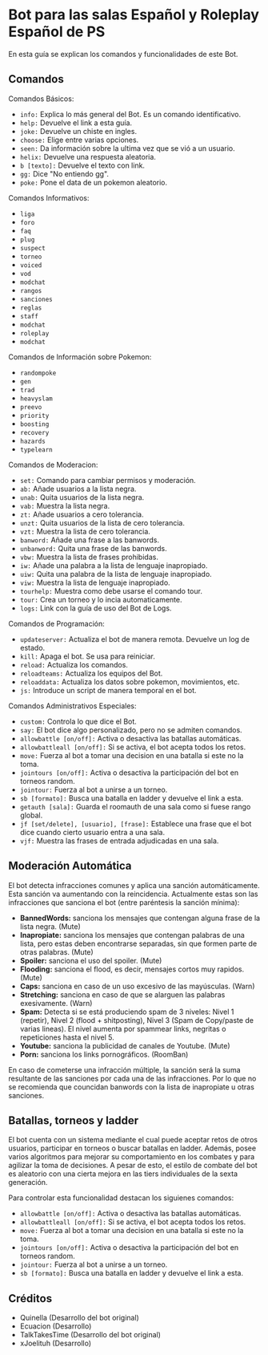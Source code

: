 ﻿Bot para las salas Español y Roleplay Español de PS
====================

En esta guía se explican los comandos y funcionalidades de este Bot.


Comandos
------------

Comandos Básicos: 

 - `info:` Explica lo más general del Bot. Es un comando identificativo.
 - `help:` Devuelve el link a esta guía.
 - `joke:` Devuelve un chiste en ingles.
 - `choose:` Elige entre varias opciones.
 - `seen:` Da información sobre la ultima vez que se vió a un usuario.
 - `helix:` Devuelve una respuesta aleatoria.
 - `b [texto]:` Devuelve el texto con link.
 - `gg:` Dice "No entiendo gg".
 - `poke:` Pone el data de un pokemon aleatorio.

Comandos Informativos: 

 - `liga`
 - `foro`
 - `faq`
 - `plug`
 - `suspect`
 - `torneo`
 - `voiced`
 - `vod`
 - `modchat`
 - `rangos`
 - `sanciones`
 - `reglas`
 - `staff`
 - `modchat`
 - `roleplay`
 - `modchat`
  
Comandos de Información sobre Pokemon: 

 - `randompoke`
 - `gen`
 - `trad`
 - `heavyslam`
 - `preevo`
 - `priority`
 - `boosting`
 - `recovery`
 - `hazards`
 - `typelearn`
  
Comandos de Moderacion:

 - `set:` Comando para cambiar permisos y moderación.
 - `ab:` Añade usuarios a la lista negra.
 - `unab:` Quita usuarios de la lista negra.
 - `vab:` Muestra la lista negra.
 - `zt:` Añade usuarios a cero tolerancia.
 - `unzt:` Quita usuarios de la lista de cero tolerancia.
 - `vzt:` Muestra la lista de cero tolerancia.
 - `banword:` Añade una frase a las banwords.
 - `unbanword:` Quita una frase de las banwords.
 - `vbw:` Muestra la lista de frases prohibidas.
 - `iw:` Añade una palabra a la lista de lenguaje inapropiado.
 - `uiw:` Quita una palabra de la lista de lenguaje inapropiado.
 - `viw:` Muestra la lista de lenguaje inapropiado.
 - `tourhelp:` Muestra como debe usarse el comando tour.
 - `tour:` Crea un torneo y lo incia automaticamente.
 - `logs:` Link con la guía de uso del Bot de Logs.
  
  
Comandos de Programación:

 - `updateserver:` Actualiza el bot de manera remota. Devuelve un log de estado.
 - `kill:` Apaga el bot. Se usa para reiniciar.
 - `reload:` Actualiza los comandos.
 - `reloadteams:` Actualiza los equipos del Bot.
 - `reloaddata:` Actualiza los datos sobre pokemon, movimientos, etc.
 - `js:` Introduce un script de manera temporal en el bot.

Comandos Administrativos Especiales:

 - `custom:` Controla lo que dice el Bot.
 - `say:` El bot dice algo personalizado, pero no se admiten comandos.
 - `allowbattle [on/off]:` Activa o desactiva las batallas automáticas.
 - `allowbattleall [on/off]:` Si se activa, el bot acepta todos los retos.
 - `move:` Fuerza al bot a tomar una decision en una batalla si este no la toma.
 - `jointours [on/off]:` Activa o desactiva la participación del bot en torneos random.
 - `jointour:` Fuerza al bot a unirse a un torneo.
 - `sb [formato]:` Busca una batalla en ladder y devuelve el link a esta.
 - `getauth [sala]:` Guarda el roomauth de una sala como si fuese rango global.
 - `jf [set/delete], [usuario], [frase]:` Establece una frase que el bot dice cuando cierto usuario entra a una sala.
 - `vjf:` Muestra las frases de entrada adjudicadas en una sala.


Moderación Automática
------------

El bot detecta infracciones comunes y aplica una sanción automáticamente. Esta sanción va aumentando con la reincidencia. Actualmente estas son las infracciones que sanciona el bot (entre paréntesis la sanción mínima):

- **BannedWords:** sanciona los mensajes que contengan alguna frase de la lista negra. (Mute)
- **Inapropiate:** sanciona los mensajes que contengan palabras de una lista, pero estas deben encontrarse separadas, sin que formen parte de otras palabras. (Mute)
- **Spoiler:** sanciona el uso del spoiler. (Mute)
- **Flooding:** sanciona el flood, es decir, mensajes cortos muy rapidos. (Mute)
- **Caps:** sanciona en caso de un uso excesivo de las mayúsculas. (Warn)
- **Stretching:** sanciona en caso de que se alarguen las palabras exesivamente. (Warn)
- **Spam:** Detecta si se está produciendo spam de 3 niveles: Nivel 1 (repetir), Nivel 2 (flood + shitposting), Nivel 3 (Spam de Copy/paste de varias lineas). El nivel aumenta por spammear links, negritas o repeticiones hasta el nivel 5.
- **Youtube:** sanciona la publicidad de canales de Youtube. (Mute)
- **Porn:** sanciona los links pornográficos. (RoomBan)

En caso de cometerse una infracción múltiple, la sanción será la suma resultante de las sanciones por cada una de las infracciones. Por lo que no se recomienda que councidan banwords con la lista de inapropiate u otras sanciones.


Batallas, torneos y ladder
------------

El bot cuenta con un sistema mediante el cual puede aceptar retos de otros usuarios, participar en torneos o buscar batallas en ladder. Además, posee varios algoritmos para mejorar su comportamiento en los combates y para agilizar la toma de decisiones. A pesar de esto, el estilo de combate del bot es aleatorio con una cierta mejora en las tiers individuales de la sexta generación.

Para controlar esta funcionalidad destacan los siguienes comandos:

 - `allowbattle [on/off]:` Activa o desactiva las batallas automáticas.
 - `allowbattleall [on/off]:` Si se activa, el bot acepta todos los retos.
 - `move:` Fuerza al bot a tomar una decision en una batalla si este no la toma.
 - `jointours [on/off]:` Activa o desactiva la participación del bot en torneos random.
 - `jointour:` Fuerza al bot a unirse a un torneo.
 - `sb [formato]:` Busca una batalla en ladder y devuelve el link a esta.
 

Créditos
------------

 - Quinella (Desarrollo del bot original)
 - Ecuacion (Desarrollo)
 - TalkTakesTime (Desarrollo del bot original)
 - xJoelituh (Desarrollo)
